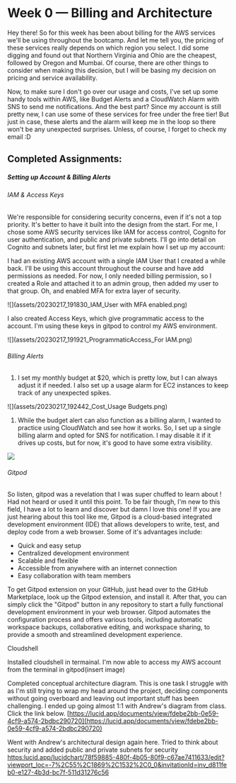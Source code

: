 # Week 0 — Billing and Architecture

Hey there! So for this week has been about billing for the AWS services we'll be using throughout the bootcamp. And let me tell you, the pricing of these services really depends on which region you select. I did some digging and found out that Northern Virginia and Ohio are the cheapest, followed by Oregon and Mumbai. Of course, there are other things to consider when making this decision, but I will be basing my decision on  pricing and service availability.

Now, to make sure I don't go over our usage and costs, I've set up some handy tools within AWS, like Budget Alerts and a CloudWatch Alarm with SNS to send me notifications. And the best part? Since my account is still pretty new, I can use some of these services for free under the free tier! But just in case, these alerts and the alarm will keep me in the loop so there won't be any unexpected surprises. Unless, of course, I forget to check my email :D

## Completed Assignments:

##### Setting up Account & Billing Alerts

###### IAM & Access Keys

We're responsible for considering security concerns, even if it's not a top priority. It's better to have it built into the design from the start. For me, I chose some AWS security services like IAM for access control, Cognito for user authentication, and public and private subnets. I'll go into detail on Cognito and subnets later, but first let me explain how I set up my account:

I had an existing AWS account with a single IAM User that I created a while back. I'll be using this account throughout the course and have add permissions as needed. For now, I only needed billing permission, so I created a Role and attached it to an admin group, then added my user to that group. Oh, and enabled MFA for extra layer of security.


![](assets/20230217_191830_IAM_User with MFA enabled.png)


I also created Access Keys, which give programmatic access to the account. I'm using these keys in gitpod to control my AWS environment.


![](assets/20230217_191921_ProgrammaticAccess_For IAM.png)


###### Billing Alerts

1. I set my monthly budget at $20, which is pretty low, but I can always adjust it if needed. I also set up a usage alarm for EC2 instances to keep track of any unexpected spikes.

![](assets/20230217_192442_Cost_Usage Budgets.png)

1. While the budget alert can also function as a billing alarm, I wanted to practice using CloudWatch and see how it works. So, I set up a single billing alarm and opted for SNS for notification. I may disable it if it drives up costs, but for now, it's good to have some extra visibility.

![](assets/20230217_192325_CloudWatchBillingAlarm.png)


###### Gitpod

So listen, gitpod was a revelation that I was super chuffed to learn about ! Had not heard or used it until this point. To be fair though, I'm new to this field, I have a lot to learn and discover but damn I love this one! If you are just hearing about this tool like me, Gitpod is a cloud-based integrated development environment (IDE) that allows developers to write, test, and deploy code from a web browser. Some of it's advantages include:

* Quick and easy setup
* Centralized development environment
* Scalable and flexible
* Accessible from anywhere with an internet connection
* Easy collaboration with team members

To get Gitpod extension on your GitHub, just head over to the GitHub Marketplace, look up the Gitpod extension, and install it. After that, you can simply click the "Gitpod" button in any repository to start a fully functional development environment in your web browser. Gitpod automates the configuration process and offers various tools, including automatic workspace backups, collaborative editing, and workspace sharing, to provide a smooth and streamlined development experience.

Cloudshell 

Installed cloudshell in termainal. I'm now able to access my AWS account from the terminal in gitpod(insert image)

Completed conceptual architecture diagram. This is one task I struggle with as I'm still trying to wrap my head around the project, deciding components without going overboard and leaving out important stuff has been challenging. I ended up going almost 1:1 with Andrew's diagram from class. Click the link below.
[https://lucid.app/documents/view/fdebe2bb-0e59-4cf9-a574-2bdbc290720](https://lucid.app/documents/view/fdebe2bb-0e59-4cf9-a574-2bdbc290720)

Went with Andrew's architectural design again here. Tried to think about security and added public and private subnets for security [https:lucid.app/lucidchart/78f59885-480f-4b05-80f9-c67ae7411633/edit?viewport_loc=-7%2C55%2C1869%2C1532%2C0_0&invitationId=inv_d811feb0-e127-4b3d-bc7f-511d31276c56](lucidchart/78f59885-480f-4b05-80f9-c67ae7411633/edit?viewport_loc=-7%2C55%2C1869%2C1532%2C0_0&invitationId=inv_d811feb0-e127-4b3d-bc7f-511d31276c56)
